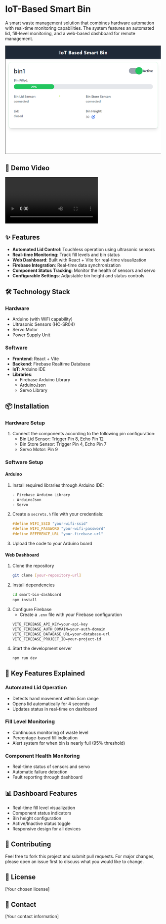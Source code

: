 # IoT-Based Smart Bin

A smart waste management solution that combines hardware automation with real-time monitoring capabilities. The system features an automated lid, fill-level monitoring, and a web-based dashboard for remote management.

![Smart Bin Dashboard](Readme-files/smart-bin.png)

## 🎥 Demo Video
<video src="https://github.com/curious-vv1/IoT-Based-Smart-Bin/blob/main/Readme-files/Smart-Bin-comp.mp4" controls="controls" style="max-width: 730px;">
</video>

## ✨ Features

- **Automated Lid Control**: Touchless operation using ultrasonic sensors
- **Real-time Monitoring**: Track fill levels and bin status
- **Web Dashboard**: Built with React + Vite for real-time visualization
- **Firebase Integration**: Real-time data synchronization
- **Component Status Tracking**: Monitor the health of sensors and servo
- **Configurable Settings**: Adjustable bin height and status controls

## 🛠️ Technology Stack

### Hardware
- Arduino (with WiFi capability)
- Ultrasonic Sensors (HC-SR04)
- Servo Motor
- Power Supply Unit

### Software
- **Frontend**: React + Vite
- **Backend**: Firebase Realtime Database
- **IoT**: Arduino IDE
- **Libraries**:
  - Firebase Arduino Library
  - ArduinoJson
  - Servo Library

## 📦 Installation

### Hardware Setup
1. Connect the components according to the following pin configuration:
   - Bin Lid Sensor: Trigger Pin 8, Echo Pin 12
   - Bin Store Sensor: Trigger Pin 4, Echo Pin 7
   - Servo Motor: Pin 9

### Software Setup

#### Arduino
1. Install required libraries through Arduino IDE:
   ```
   - Firebase Arduino Library
   - ArduinoJson
   - Servo
   ```
2. Create a `secrets.h` file with your credentials:
   ```cpp
   #define WIFI_SSID "your-wifi-ssid"
   #define WIFI_PASSWORD "your-wifi-password"
   #define REFERENCE_URL "your-firebase-url"
   ```
3. Upload the code to your Arduino board

#### Web Dashboard
1. Clone the repository
   ```bash
   git clone [your-repository-url]
   ```
2. Install dependencies
   ```bash
   cd smart-bin-dashboard
   npm install
   ```
3. Configure Firebase
   - Create a `.env` file with your Firebase configuration
   ```env
   VITE_FIREBASE_API_KEY=your-api-key
   VITE_FIREBASE_AUTH_DOMAIN=your-auth-domain
   VITE_FIREBASE_DATABASE_URL=your-database-url
   VITE_FIREBASE_PROJECT_ID=your-project-id
   ```
4. Start the development server
   ```bash
   npm run dev
   ```

## 🌟 Key Features Explained

### Automated Lid Operation
- Detects hand movement within 5cm range
- Opens lid automatically for 4 seconds
- Updates status in real-time on dashboard

### Fill Level Monitoring
- Continuous monitoring of waste level
- Percentage-based fill indication
- Alert system for when bin is nearly full (95% threshold)

### Component Health Monitoring
- Real-time status of sensors and servo
- Automatic failure detection
- Fault reporting through dashboard

## 📊 Dashboard Features

- Real-time fill level visualization
- Component status indicators
- Bin height configuration
- Active/Inactive status toggle
- Responsive design for all devices

## 🤝 Contributing

Feel free to fork this project and submit pull requests. For major changes, please open an issue first to discuss what you would like to change.

## 📝 License

[Your chosen license]

## 👥 Contact

[Your contact information]
